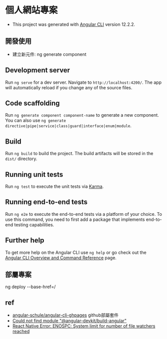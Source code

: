 # 個人網站專案


* This project was generated with [Angular CLI](https://github.com/angular/angular-cli) version 12.2.2.

## 開發使用
* 建立新元件: ng generate component <component-name>

## Development server

Run `ng serve` for a dev server. Navigate to `http://localhost:4200/`. The app will automatically reload if you change any of the source files.

## Code scaffolding

Run `ng generate component component-name` to generate a new component. You can also use `ng generate directive|pipe|service|class|guard|interface|enum|module`.

## Build

Run `ng build` to build the project. The build artifacts will be stored in the `dist/` directory.

## Running unit tests

Run `ng test` to execute the unit tests via [Karma](https://karma-runner.github.io).

## Running end-to-end tests

Run `ng e2e` to execute the end-to-end tests via a platform of your choice. To use this command, you need to first add a package that implements end-to-end testing capabilities.

## Further help

To get more help on the Angular CLI use `ng help` or go check out the [Angular CLI Overview and Command Reference](https://angular.io/cli) page.



## 部屬專案
ng deploy --base-href=/

## ref
* [angular-schule/angular-cli-ghpages](https://github.com/angular-schule/angular-cli-ghpages) github部屬套件
* [Could not find module "@angular-devkit/build-angular"](https://stackoverflow.com/questions/50333003/could-not-find-module-angular-devkit-build-angular)
* [React Native Error: ENOSPC: System limit for number of file watchers reached](https://stackoverflow.com/questions/55763428/react-native-error-enospc-system-limit-for-number-of-file-watchers-reached)
